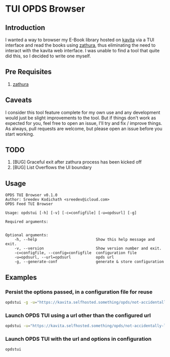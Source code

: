 # TUI OPDS Browser
## Introduction
I wanted a way to browser my E-Book library hosted on [kavita](https://www.kavitareader.com/) via a TUI interface and
read the books using [zathura](https://pwmt.org/projects/zathura/), thus eliminating the need to interact with the kavita web interface. 
I was unable to find a tool that quite did this, so I decided to write one myself.

## Pre Requisites
1. [zathura](https://pwmt.org/projects/zathura/)

## Caveats
I consider this tool feature complete for my own use and any development would just be slight improvements to the tool.
But if things don't work as expected for you, feel free to open an issue, I'll try and fix / improve things. As always, pull requests are welcome, but please open an issue before you start working.

## TODO
1. \[BUG\] Graceful exit after zathura process has been kicked off
2. \[BUG\] List Overflows the UI boundary

## Usage

```
OPDS TUI Browser v0.1.0
Author: Sreedev Kodichath <sreedev@icloud.com>
OPDS Feed TUI Browser

Usage: opdstui [-h] [-v] [-c=configfile] [-u=opdsurl] [-g]

Required arguments:


Optional arguments:
    -h, --help                          Show this help message and exit.
    -v, --version                       Show version number and exit.
    -c=configfile, --config=configfile  configuration file
    -u=opdsurl, --url=opdsurl           opds url
    -g, --generate-conf                 generate & store configuration
```

## Examples

### Persist the options passed, in a configuration file for reuse
```bash
opdstui -g -u="https://kavita.selfhosted.something/opds/not-accidentally-leaking-my-key-again/"
```

### Launch OPDS TUI using a url other than the configured url
```bash
opdstui -u="https://kavita.selfhosted.something/opds/not-accidentally-leaking-my-key-again/"
```

### Launch OPDS TUI with the url and options in configuration
```bash
opdstui
```
